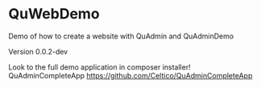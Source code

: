 QuWebDemo
====================================================================
Demo of how to create a website with QuAdmin and QuAdminDemo

Version 0.0.2-dev

Look to the full demo application in composer installer!
QuAdminCompleteApp https://github.com/Celtico/QuAdminCompleteApp
